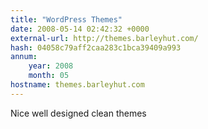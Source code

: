 ```yaml
---
title: "WordPress Themes"
date: 2008-05-14 02:42:32 +0000
external-url: http://themes.barleyhut.com/
hash: 04058c79aff2caa283c1bca39409a993
annum:
    year: 2008
    month: 05
hostname: themes.barleyhut.com
---
```


Nice well designed clean themes

